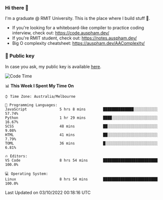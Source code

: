 ### Hi there 👋

I'm a graduate @ RMIT University. This is the place where I build stuff 👀. 

- If you're looking for a whiteboard-like compiler to practice coding interview, check out: https://code.auspham.dev/
- If you're RMIT student, check out: https://notes.auspham.dev/
- Big O complexity cheatsheet: https://auspham.dev/AAComplexity/

### 🔑 Public key

In case you ask, my public key is available [here](https://public.auspham.dev/).

<!--START_SECTION:waka-->
![Code Time](http://img.shields.io/badge/Code%20Time-880%20hrs%2030%20mins-blue)

📊 **This Week I Spent My Time On** 

```text
⌚︎ Time Zone: Australia/Melbourne

💬 Programming Languages: 
JavaScript               5 hrs 8 mins        ██████████████░░░░░░░░░░░   57.74% 
Python                   1 hr 29 mins        ████░░░░░░░░░░░░░░░░░░░░░   16.67% 
SCSS                     48 mins             ██░░░░░░░░░░░░░░░░░░░░░░░   9.08% 
HTML                     41 mins             ██░░░░░░░░░░░░░░░░░░░░░░░   7.79% 
TOML                     36 mins             █░░░░░░░░░░░░░░░░░░░░░░░░   6.81%

🔥 Editors: 
VS Code                  8 hrs 54 mins       █████████████████████████   100.0%

💻 Operating System: 
Linux                    8 hrs 54 mins       █████████████████████████   100.0%

```


 Last Updated on 03/10/2022 00:18:16 UTC
<!--END_SECTION:waka-->

<!--
**rockmanvnx6/rockmanvnx6** is a ✨ _special_ ✨ repository because its `README.md` (this file) appears on your GitHub profile.

Here are some ideas to get you started:

- 🔭 I’m currently working on ...
- 🌱 I’m currently learning ...
- 👯 I’m looking to collaborate on ...
- 🤔 I’m looking for help with ...
- 💬 Ask me about ...
- 📫 How to reach me: ...
- 😄 Pronouns: ...
- ⚡ Fun fact: ...
-->
